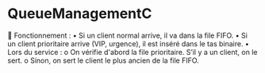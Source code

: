 # QueueManagementC
🔁 Fonctionnement :
•	Si un client normal arrive, il va dans la file FIFO.
•	Si un client prioritaire arrive (VIP, urgence), il est inséré dans le tas binaire.
•	Lors du service :
o	On vérifie d'abord la file prioritaire. S’il y a un client, on le sert.
o	Sinon, on sert le client le plus ancien de la file FIFO.
